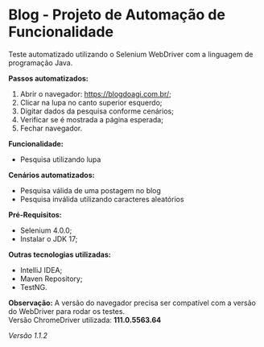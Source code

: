 # Blog - Projeto de Automação de Funcionalidade

Teste automatizado utilizando o Selenium WebDriver com a linguagem de programação Java.


<b>Passos automatizados:</b><br>
1. Abrir o navegador: https://blogdoagi.com.br/;
2. Clicar na lupa no canto superior esquerdo;
3. Digitar dados da pesquisa conforme cenários;
4. Verificar se é mostrada a página esperada;
5. Fechar navegador.

<b>Funcionalidade:</b><br>
- Pesquisa utilizando lupa

<b>Cenários automatizados:</b><br>
 - Pesquisa válida de uma postagem no blog <br>
 - Pesquisa inválida utilizando caracteres aleatórios
      
<b>Pré-Requisitos:</b><br>
- Selenium 4.0.0;
- Instalar o JDK 17;

<b>Outras tecnologias utilizadas:</b><br>
- IntelliJ IDEA;
- Maven Repository;
- TestNG.

<b>Observação:</b> A versão do navegador precisa ser compatível com a versão do WebDriver para rodar os testes. <br>
Versão ChromeDriver utilizada: <b>111.0.5563.64</b>

<i>Versão 1.1.2</i>

